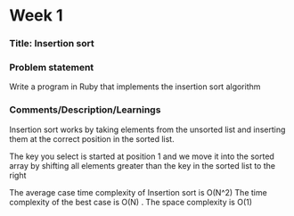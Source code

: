 # Week 1

### Title: Insertion sort

### Problem statement
Write a program in Ruby that implements the insertion sort algorithm

### Comments/Description/Learnings
Insertion sort works by taking elements from the unsorted list and inserting them at the correct position in the sorted list.

The key you select is started at position 1 and we move it into the sorted array by shifting all elements greater than the key in the sorted list to the right

The average case time complexity of Insertion sort is O(N^2) The time complexity of the best case is O(N) . The space complexity is O(1)
